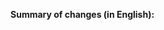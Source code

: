 <!-- ENGLISH-ONLY POLICY: summarize changes in one short paragraph.
     No testing notes, no ticket links.
     Do not mention chatgpt.codex.task.id. -->
**Summary of changes (in English):**
